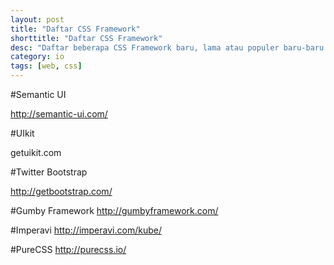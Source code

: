 ```yaml
---
layout: post
title: "Daftar CSS Framework"
shorttitle: "Daftar CSS Framework"
desc: "Daftar beberapa CSS Framework baru, lama atau populer baru-baru ini."
category: io
tags: [web, css]
---
```


#Semantic UI

http://semantic-ui.com/

#UIkit

getuikit.com

#Twitter Bootstrap

http://getbootstrap.com/

#Gumby Framework
http://gumbyframework.com/

#Imperavi
http://imperavi.com/kube/

#PureCSS
http://purecss.io/